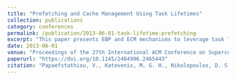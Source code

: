 ```yaml
---
title: "Prefetching and Cache Management Using Task Lifetimes"
collection: publications
category: conferences
permalink: /publication/2013-06-01-task-lifetime-prefetching
excerpt: "This paper presents EBP and ECM mechanisms to leverage task lifetime information for improving prefetching and cache management in task-parallel runtimes."
date: 2013-06-01
venue: "Proceedings of the 27th International ACM Conference on Supercomputing (ICS)"
paperurl: "https://doi.org/10.1145/2464996.2465443"
citation: "Papaefstathiou, V., Katevenis, M. G. H., Nikolopoulos, D. S., & Pnevmatikatos, D. (2013). \"Prefetching and Cache Management Using Task Lifetimes.\" *ICS 2013*, 325–334. https://doi.org/10.1145/2464996.2465443"
---
```

